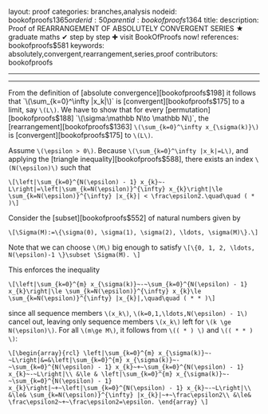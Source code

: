 layout: proof
categories: branches,analysis
nodeid: bookofproofs$1365
orderid: 50
parentid: bookofproofs$1364
title: 
description:  Proof of REARRANGEMENT OF ABSOLUTELY CONVERGENT SERIES &#9733; graduate maths &#10004; step by step &#10010; visit BookOfProofs now!
references: bookofproofs$581
keywords: absolutely,convergent,rearrangement,series,proof
contributors: bookofproofs

---


---

From the definition of [absolute convergence][bookofproofs$198] it follows that `\(\sum_{k=0}^\infty |x_k|\)` is [convergent][bookofproofs$175] to a limit, say `\(L\)`. We have to show that for every [permutation][bookofproofs$188] `\(\sigma:\mathbb N\to \mathbb N\)`, the [rearrangement][bookofproofs$1363] `\(\sum_{k=0}^\infty x_{\sigma(k)}\)` is  [convergent][bookofproofs$175] to `\(L\)`.

Assume `\(\epsilon > 0\)`. Because  `\(\sum_{k=0}^\infty |x_k|=L\)`, and applying the [triangle inequality][bookofproofs$588], there exists an index `\(N(\epsilon)\)` such that 

`\[\left|\sum_{k=0}^{N(\epsilon) - 1} x_{k}~- L\right|=\left|\sum_{k=N(\epsilon)}^{\infty} x_{k}\right|\le \sum_{k=N(\epsilon)}^{\infty} |x_{k}| < \frac\epsilon2.\quad\quad ( * )\]`

Consider the [subset][bookofproofs$552] of natural numbers given by

`\[\Sigma(M):=\{\sigma(0), \sigma(1), \sigma(2), \ldots, \sigma(M)\}.\]` 

Note that we can choose `\(M\)` big enough to satisfy 
`\[\{0, 1, 2, \ldots, N(\epsilon)-1 \}\subset \Sigma(M). \]`

This enforces the inequality  

`\[\left|\sum_{k=0}^{m} x_{\sigma(k)}~-~\sum_{k=0}^{N(\epsilon) - 1} x_{k}\right|\le \sum_{k=N(\epsilon)}^{\infty} x_{k}\le \sum_{k=N(\epsilon)}^{\infty} |x_{k}|,\quad\quad ( * * )\]`

since all sequence members `\(x_k\)`, `\(k=0,1,\ldots,N(\epsilon) - 1\)` cancel out, leaving only sequence members `\(x_k\)` left for `\(k \ge N(\epsilon)\)`. For all `\(m\ge M\)`, it follows from `\(( * ) \)` and `\(( * * ) \)`:

`\[\begin{array}{rcl}
\left|\sum_{k=0}^{m} x_{\sigma(k)}~-~L\right|&=&\left|\sum_{k=0}^{m} x_{\sigma(k)}~-~\sum_{k=0}^{N(\epsilon) - 1} x_{k}~+~\sum_{k=0}^{N(\epsilon) - 1} x_{k}~-~L\right|\\
&\le & \left|\sum_{k=0}^{m} x_{\sigma(k)}~-~\sum_{k=0}^{N(\epsilon) - 1} x_{k}\right|~+~\left|\sum_{k=0}^{N(\epsilon) - 1} x_{k}~-~L\right|\\
&\le& \sum_{k=N(\epsilon)}^{\infty} |x_{k}|~+~\frac\epsilon2\\
&\le& \frac\epsilon2~+~\frac\epsilon2=\epsilon.
\end{array}
\]`
